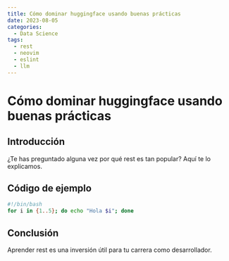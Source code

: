 ```yaml
---
title: Cómo dominar huggingface usando buenas prácticas
date: 2023-08-05
categories:
  - Data Science
tags:
  - rest
  - neovim
  - eslint
  - llm
---
```


# Cómo dominar huggingface usando buenas prácticas

## Introducción

¿Te has preguntado alguna vez por qué rest es tan popular? Aquí te lo explicamos.

## Código de ejemplo

```bash
#!/bin/bash
for i in {1..5}; do echo "Hola $i"; done
```

## Conclusión

Aprender rest es una inversión útil para tu carrera como desarrollador.